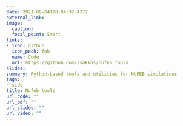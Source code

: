 ```yaml
---
date: 2021-09-04T20:04:32.427Z
external_link:
image:
  caption:
  focal_point: Smart
links:
- icon: github
  icon_pack: fab
  name: Code
  url: https://github.com/Jsakkos/nufeb_tools
slides:
summary: Python-based tools and utilities for NUFEB simulations 
tags:
- side
title: Nufeb tools
url_code: ""
url_pdf: ""
url_slides: ""
url_video: ""
---
```

